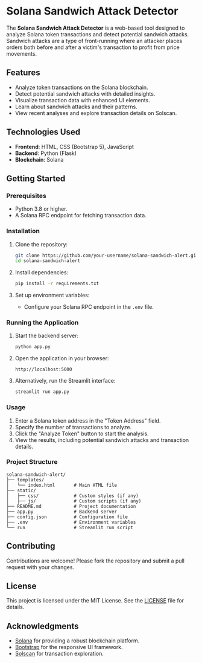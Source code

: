 # Solana Sandwich Attack Detector

The **Solana Sandwich Attack Detector** is a web-based tool designed to analyze Solana token transactions and detect potential sandwich attacks. Sandwich attacks are a type of front-running where an attacker places orders both before and after a victim's transaction to profit from price movements.

## Features

- Analyze token transactions on the Solana blockchain.
- Detect potential sandwich attacks with detailed insights.
- Visualize transaction data with enhanced UI elements.
- Learn about sandwich attacks and their patterns.
- View recent analyses and explore transaction details on Solscan.

## Technologies Used

- **Frontend**: HTML, CSS (Bootstrap 5), JavaScript
- **Backend**: Python (Flask)
- **Blockchain**: Solana

## Getting Started

### Prerequisites

- Python 3.8 or higher.
- A Solana RPC endpoint for fetching transaction data.

### Installation

1. Clone the repository:
   ```bash
   git clone https://github.com/your-username/solana-sandwich-alert.git
   cd solana-sandwich-alert
   ```

2. Install dependencies:
   ```bash
   pip install -r requirements.txt
   ```

3. Set up environment variables:
   - Configure your Solana RPC endpoint in the `.env` file.

### Running the Application

1. Start the backend server:
   ```bash
   python app.py
   ```

2. Open the application in your browser:
   ```
   http://localhost:5000
   ```

3. Alternatively, run the Streamlit interface:
   ```bash
   streamlit run app.py
   ```

### Usage

1. Enter a Solana token address in the "Token Address" field.
2. Specify the number of transactions to analyze.
3. Click the "Analyze Token" button to start the analysis.
4. View the results, including potential sandwich attacks and transaction details.

### Project Structure

```
solana-sandwich-alert/
├── templates/
│   └── index.html       # Main HTML file
├── static/
│   ├── css/             # Custom styles (if any)
│   ├── js/              # Custom scripts (if any)
├── README.md            # Project documentation
├── app.py               # Backend server
├── config.json          # Configuration file
├── .env                 # Environment variables
└── run                  # Streamlit run script
```

## Contributing

Contributions are welcome! Please fork the repository and submit a pull request with your changes.

## License

This project is licensed under the MIT License. See the [LICENSE](LICENSE) file for details.

## Acknowledgments

- [Solana](https://solana.com) for providing a robust blockchain platform.
- [Bootstrap](https://getbootstrap.com) for the responsive UI framework.
- [Solscan](https://solscan.io) for transaction exploration.
